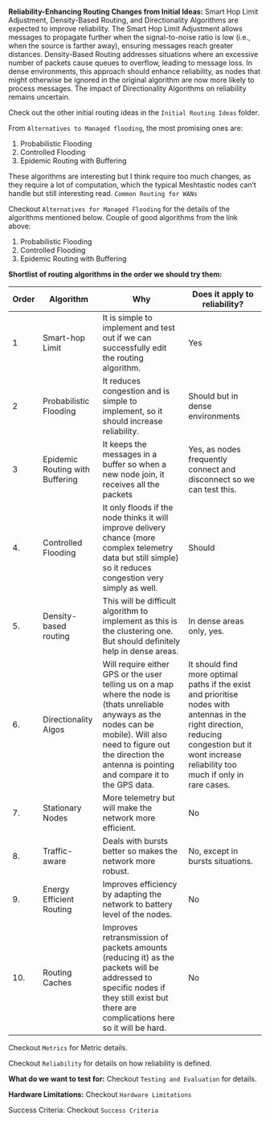 **Reliability-Enhancing Routing Changes from Initial Ideas:**
Smart Hop Limit Adjustment, Density-Based Routing, and Directionality Algorithms are expected to improve reliability. The Smart Hop Limit Adjustment allows messages to propagate further when the signal-to-noise ratio is low (i.e., when the source is farther away), ensuring messages reach greater distances. Density-Based Routing addresses situations where an excessive number of packets cause queues to overflow, leading to message loss. In dense environments, this approach should enhance reliability, as nodes that might otherwise be ignored in the original algorithm are now more likely to process messages. The impact of Directionality Algorithms on reliability remains uncertain.

Check out the other initial routing ideas in the `Initial Routing Ideas` folder.

From `Alternatives to Managed flooding`, the most promising ones are:
1. Probabilistic Flooding
2. Controlled Flooding
3. Epidemic Routing with Buffering



These algorithms are interesting but I think require too much changes, as they require a lot of computation, which the typical Meshtastic nodes can’t handle but still interesting read.
`Common Routing for WANs`


Checkout `Alternatives for Managed Flooding` for the details of the algorithms mentioned below. 
Couple of good algorithms from the link above:

1. Probabilistic Flooding
2. Controlled Flooding
3. Epidemic Routing with Buffering

**Shortlist of routing algorithms in the order we should try them:**

|Order|Algorithm|Why|Does it apply to reliability?|
|---|---|---|---|
|1|Smart-hop Limit|It is simple to implement and test out if we can successfully edit the routing algorithm.|Yes|
|2|Probabilistic Flooding|It reduces congestion and is simple to implement, so it should increase reliability.|Should but in dense environments|
|3|Epidemic Routing with Buffering|It keeps the messages in a buffer so when a new node join, it receives all the packets|Yes, as nodes frequently connect and disconnect so we can test this.|
|4.|Controlled Flooding|It only floods if the node thinks it will improve delivery chance (more complex telemetry data but still simple) so it reduces congestion very simply as well.|Should|
|5.|Density-based routing|This will be difficult algorithm to implement as this is the clustering one. But should definitely help in dense areas.|In dense areas only, yes.|
|6.|Directionality Algos|Will require either GPS or the user telling us on a map where the node is (thats unreliable anyways as the nodes can be mobile). Will also need to figure out the direction the antenna is pointing and compare it to the GPS data.|It should find more optimal paths if the exist and prioritise nodes with antennas in the right direction, reducing congestion but it wont increase reliability too much if only in rare cases.|
|7.|Stationary Nodes|More telemetry but will make the network more efficient.|No|
|8.|Traffic-aware|Deals with bursts better so makes the network more robust.|No, except in bursts situations.|
|9.|Energy Efficient Routing|Improves efficiency by adapting the network to battery level of the nodes.|No|
|10.|Routing Caches|Improves retransmission of packets amounts (reducing it) as the packets will be addressed to specific nodes if they still exist but there are complications here so it will be hard.|No|

Checkout `Metrics` for Metric details. 

Checkout `Reliability` for details on how reliability is defined.

**What do we want to test for:**
Checkout `Testing and Evaluation` for details.

**Hardware Limitations:**
Checkout `Hardware Limitations`

Success Criteria:
Checkout `Success Criteria`